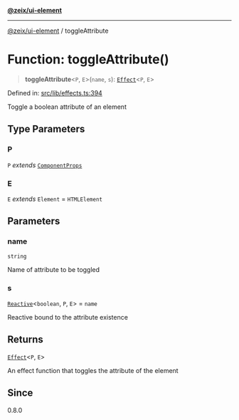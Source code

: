 [**@zeix/ui-element**](../README.md)

***

[@zeix/ui-element](../globals.md) / toggleAttribute

# Function: toggleAttribute()

> **toggleAttribute**\<`P`, `E`\>(`name`, `s`): [`Effect`](../type-aliases/Effect.md)\<`P`, `E`\>

Defined in: [src/lib/effects.ts:394](https://github.com/zeixcom/ui-element/blob/0678e2841dfcc123c324a841983e7a648bd2315e/src/lib/effects.ts#L394)

Toggle a boolean attribute of an element

## Type Parameters

### P

`P` *extends* [`ComponentProps`](../type-aliases/ComponentProps.md)

### E

`E` *extends* `Element` = `HTMLElement`

## Parameters

### name

`string`

Name of attribute to be toggled

### s

[`Reactive`](../type-aliases/Reactive.md)\<`boolean`, `P`, `E`\> = `name`

Reactive bound to the attribute existence

## Returns

[`Effect`](../type-aliases/Effect.md)\<`P`, `E`\>

An effect function that toggles the attribute of the element

## Since

0.8.0
